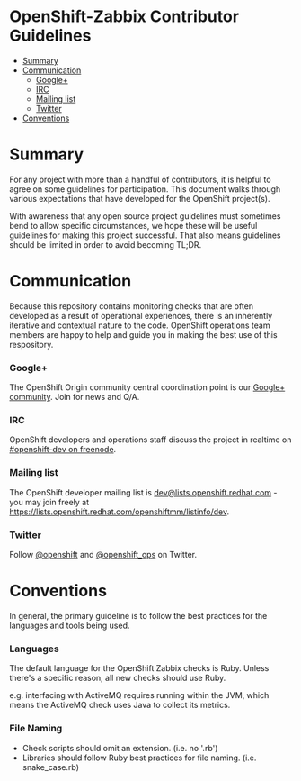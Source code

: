OpenShift-Zabbix Contributor Guidelines
=======================================

* [Summary](#summary)
* [Communication](#communication)
    * [Google+](#google)
    * [IRC](#irc)
    * [Mailing list](#mailing-list)
    * [Twitter](#twitter)
* [Conventions](#conventions)

Summary
=======

For any project with more than a handful of contributors, it is helpful to
agree on some guidelines for participation. This document walks through
various expectations that have developed for the OpenShift project(s).

With awareness that any open source project guidelines must sometimes bend to
allow specific circumstances, we hope these will be useful guidelines for 
making this project successful. That also means guidelines should be limited in
order to avoid becoming TL;DR.

Communication
=============

Because this repository contains monitoring checks that are often developed as
a result of operational experiences, there is an inherently iterative and
contextual nature to the code. OpenShift operations team members are happy to
help and guide you in making the best use of this respository.

### Google+ ###

The OpenShift Origin community central coordination point is our
[Google+ community](https://plus.google.com/communities/114361859072744017486).
Join for news and Q/A.

### IRC ###

OpenShift developers and operations staff discuss the project in realtime on [#openshift-dev on
freenode](http://webchat.freenode.net/?randomnick=1&channels=openshift-dev&uio=d4).

### Mailing list ###

The OpenShift developer mailing list is <dev@lists.openshift.redhat.com> - you
may join freely at
<https://lists.openshift.redhat.com/openshiftmm/listinfo/dev>.

### Twitter ###

Follow [@openshift](https://twitter.com/openshift) and
[@openshift\_ops](https://twitter.com/openshift_ops) on Twitter.

Conventions
===========

In general, the primary guideline is to follow the best practices for the
languages and tools being used.

### Languages ###

The default language for the OpenShift Zabbix checks is Ruby. Unless there's a
specific reason, all new checks should use Ruby.

e.g. interfacing with ActiveMQ requires running within the JVM, which
means the ActiveMQ check uses Java to collect its metrics.

### File Naming ###

* Check scripts should omit an extension. (i.e. no '.rb')
* Libraries should follow Ruby best practices for file naming.
  (i.e.  snake\_case.rb)
